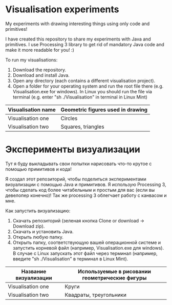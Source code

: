 # Visualisation experiments
My experiments with drawing interesting things using only code and primitives!

I have created this repository to share my experiments with Java and primitives. 
I use Processing 3 library to get rid of mandatory Java code and make it more readable for you! :)

To run my visualisations: 
1. Download the repository.
2. Download and install Java.
3. Open any directory (each contains a different visualisation project).
4. Open a folder for your operating system and run the root file there (e.g. Visualisation.exe for windows). In Linux you should run the file via terminal (e.g. enter "sh ./Visualisation" in terminal in Linux Mint)

Visualisation name | Geometric figures used in drawing
------------ | -------------
Visualisation one | Circles
Visualisation two | Squares, triangles

# Эксперименты визуализации

Тут я буду выкладывать свои попытки нарисовать что-то крутое с помощью примитивов и кода!

Я создал этот репозиторий, чтобы поделиться экспериментами визуализации с помощью Java и примитивов.
Я использую Processing 3, чтобы сделать код более читабельным и простым для вас (если вы девелопер конечно)! Так же processing 3 облегчает работу с канвасом и мне.

Как запустить визуализацию:
1. Скачать репозиторий (зеленая кнопка Clone or download -> Download zip).
2. Скачать и установить Java.
3. Открыть любую папку.
4. Открыть папку, соответствующую вашей операционной системе и запустить корневой файл (например, Visualisation.exe для windows). В случае с Linux запускать этот файл через терминал (например, введите "sh ./Visualisation" в терминал в Linux Mint).

Название визуализации | Используемые в рисовании геометрические фигуры
------------ | -------------
Visualisation one | Круги
Visualisation two | Квадраты, треугольники
